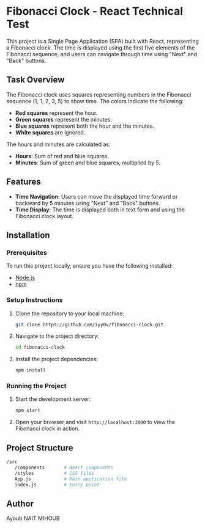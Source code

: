 # Fibonacci Clock - React Technical Test

This project is a Single Page Application (SPA) built with React, representing a Fibonacci clock. The time is displayed using the first five elements of the Fibonacci sequence, and users can navigate through time using "Next" and "Back" buttons.

## Task Overview

The Fibonacci clock uses squares representing numbers in the Fibonacci sequence (1, 1, 2, 3, 5) to show time. The colors indicate the following:

- **Red squares** represent the hour.
- **Green squares** represent the minutes.
- **Blue squares** represent both the hour and the minutes.
- **White squares** are ignored.

The hours and minutes are calculated as:

- **Hours**: Sum of red and blue squares.
- **Minutes**: Sum of green and blue squares, multiplied by 5.

## Features

- **Time Navigation**: Users can move the displayed time forward or backward by 5 minutes using "Next" and "Back" buttons.
- **Time Display**: The time is displayed both in text form and using the Fibonacci clock layout.

## Installation

### Prerequisites

To run this project locally, ensure you have the following installed:

- [Node.js](https://nodejs.org/en/)
- [npm](https://www.npmjs.com/)

### Setup Instructions

1. Clone the repository to your local machine:

    ```bash
    git clone https://github.com/iyy0v/fibonacci-clock.git
    ```

2. Navigate to the project directory:

    ```bash
    cd fibonacci-clock
    ```

3. Install the project dependencies:

    ```bash
    npm install
    ```

### Running the Project

1. Start the development server:

    ```bash
    npm start
    ```

2. Open your browser and visit `http://localhost:3000` to view the Fibonacci clock in action.

## Project Structure

```bash
/src
   /components       # React components
   /styles           # CSS files
   App.js            # Main application file
   index.js          # Entry point
```

## Author
Ayoub NAIT MIHOUB
